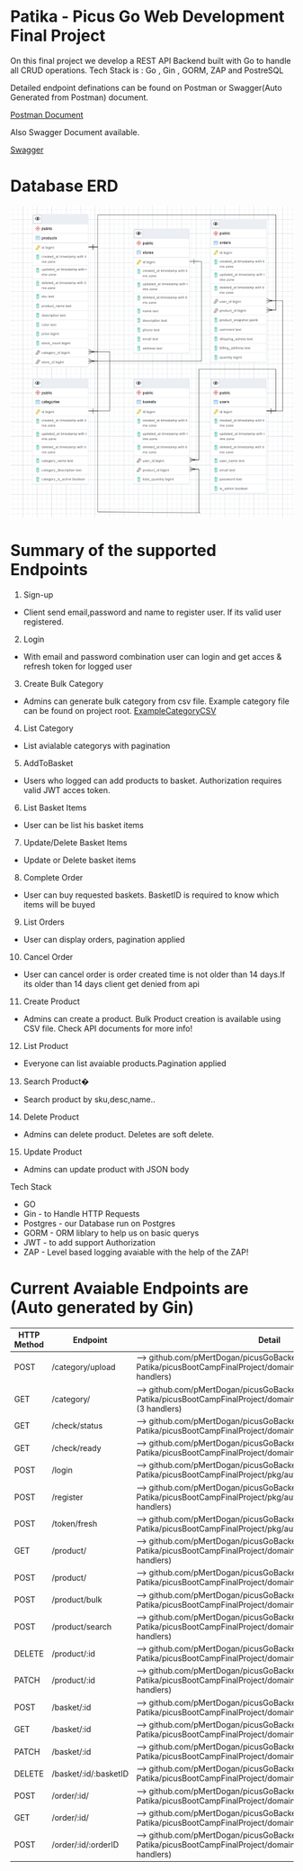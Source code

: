 # Patika - Picus Go Web Development Final Project

On this final project we develop a REST API Backend built with Go to handle all CRUD operations. Tech Stack is : Go , Gin , GORM, ZAP and PostreSQL

Detailed endpoint definations can be found on Postman or Swagger(Auto Generated from Postman) document.

[Postman Document](https://documenter.getpostman.com/view/11892665/UVyvvEFT)

Also Swagger Document available.

[Swagger](https://app.swaggerhub.com/apis/763/BasketApp/1.0.0)


# Database ERD 
![Database ERD Image](dbERD.png?raw=true "Title")


# Summary of the supported Endpoints

1. Sign-up
- Client send email,password and name to register user. If its valid user registered.
2. Login
- With email and password combination user can login and get acces & refresh token for logged user
3. Create Bulk Category
- Admins can generate bulk category from csv file. Example category file can be found on project root.
[ExampleCategoryCSV](https://github.com/Picus-Security-Golang-Bootcamp/bitirme-projesi-pMertDogan/blob/main/exampleCategory.csv)
4. List Category
- List avialable categorys with pagination
5. AddToBasket
- Users who logged can add products to basket. Authorization requires valid JWT acces token.
6. List Basket Items
- User can be list his basket items
7. Update/Delete Basket Items
- Update or Delete basket items
8. Complete Order
- User can buy requested baskets. BasketID is required to know which items will be buyed 
9. List Orders
- User can display orders, pagination applied
10. Cancel Order
- User can cancel order is order created time is not older than 14 days.If its older than 14 days client get denied from api
11. Create Product
- Admins can create a product. Bulk Product creation is available using CSV file. Check API documents for more info!
12. List Product
- Everyone can list avaiable products.Pagination applied
13. Search Product�
- Search product by sku,desc,name..
14. Delete Product
- Admins can delete product. Deletes are soft delete.
15. Update Product
- Admins can update product with JSON body

Tech Stack
- GO
- Gin - to Handle HTTP Requests
- Postgres - our Database run on Postgres
- GORM  - ORM liblary to help us on basic querys
- JWT   - to add support Authorization 
- ZAP   - Level based logging avaiable with the help of the ZAP!


# Current Avaiable Endpoints are (Auto generated by Gin)

|HTTP Method|Endpoint               |Detail                                                                                                                    |
|-----------|-----------------------|--------------------------------------------------------------------------------------------------------------------------|
|POST       | /category/upload      |--> github.com/pMertDogan/picusGoBackend--Patika/picusBootCampFinalProject/domain/category.rysFromCSV (4 handlers)        |
|GET        | /category/            |--> github.com/pMertDogan/picusGoBackend--Patika/picusBootCampFinalProject/domain/category.riesWithPagination (3 handlers)|
|GET        | /check/status         |--> github.com/pMertDogan/picusGoBackend--Patika/picusBootCampFinalProject/domain/check.statusCheck (3                    |
|GET        | /check/ready          |--> github.com/pMertDogan/picusGoBackend--Patika/picusBootCampFinalProject/domain/check.ready (3 handlers)                |
|POST       | /login                |--> github.com/pMertDogan/picusGoBackend--Patika/picusBootCampFinalProject/pkg/auth.(*authHandler).login-fm               |
|POST       | /register             |--> github.com/pMertDogan/picusGoBackend--Patika/picusBootCampFinalProject/pkg/auth.(*authHandler).(3 handlers)           |
|POST       | /token/fresh          |--> github.com/pMertDogan/picusGoBackend--Patika/picusBootCampFinalProject/pkg/auth.TokenControllerDef.func1              |
|GET        | /product/             |--> github.com/pMertDogan/picusGoBackend--Patika/picusBootCampFinalProject/domain/product.tWithPagination (3 handlers)    |
|POST       | /product/             |--> github.com/pMertDogan/picusGoBackend--Patika/picusBootCampFinalProject/domain/product.CreateProduct (4                |
|POST       | /product/bulk         |--> github.com/pMertDogan/picusGoBackend--Patika/picusBootCampFinalProject/domain/product.CreateBulkProduct               |
|POST       | /product/search       |--> github.com/pMertDogan/picusGoBackend--Patika/picusBootCampFinalProject/domain/product.Search (3 handlers)             |
|DELETE     | /product/:id          |--> github.com/pMertDogan/picusGoBackend--Patika/picusBootCampFinalProject/domain/product.Delete (4 handlers)             |
|PATCH      | /product/:id          |--> github.com/pMertDogan/picusGoBackend--Patika/picusBootCampFinalProject/domain/product.Update (4 handlers)             |
|POST       | /basket/:id           |--> github.com/pMertDogan/picusGoBackend--Patika/picusBootCampFinalProject/domain/basket.AddToBasket (4                   |
|GET        | /basket/:id           |--> github.com/pMertDogan/picusGoBackend--Patika/picusBootCampFinalProject/domain/basket.GetBasket (4                     |
|PATCH      | /basket/:id           |--> github.com/pMertDogan/picusGoBackend--Patika/picusBootCampFinalProject/domain/basket.UpdateBasket (4                  |
|DELETE     | /basket/:id/:basketID |--> github.com/pMertDogan/picusGoBackend--Patika/picusBootCampFinalProject/domain/basket.DeleteBasket (4                  |
|POST       | /order/:id/           |--> github.com/pMertDogan/picusGoBackend--Patika/picusBootCampFinalProject/domain/order.CompleteOrder (4                  |
|GET        | /order/:id/           |--> github.com/pMertDogan/picusGoBackend--Patika/picusBootCampFinalProject/domain/order.GetOrders (4                      |
|POST       | /order/:id/:orderID   |--> github.com/pMertDogan/picusGoBackend--Patika/picusBootCampFinalProject/domain/order.CancelOrder (4 handlers)          |
